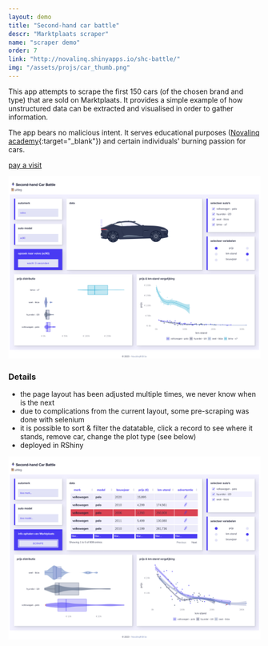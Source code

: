 ```yaml
---
layout: demo
title: "Second-hand car battle"
descr: "Marktplaats scraper"
name: "scraper demo"
order: 7
link: "http://novalinq.shinyapps.io/shc-battle/"
img: "/assets/projs/car_thumb.png"
---
```


This app attempts to scrape the first 150 cars (of the chosen brand and type) that are sold on Marktplaats.
It provides a simple example of how unstructured data can be extracted and visualised in order to 
gather information. 

The app bears no malicious intent. It serves educational purposes ([Novalinq academy](https://www.novalinq.nl/academy){:target="_blank"}) 
and certain individuals' burning passion for cars.

<p class="demo_link"><a href="http://novalinq.shinyapps.io/shc_battle/" target="_blank">pay a visit</a></p>

![](/assets/proj_scr/shc1-2.png)

### Details

* the page layout has been adjusted multiple times, we never know when is the next
* due to complications from the current layout, some pre-scraping was done with selenium
* it is possible to sort & filter the datatable, click a record to see where it stands, remove car, change the plot type (see below)
* deployed in RShiny

![](/assets/proj_scr/shc-2.png)